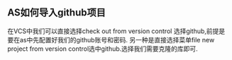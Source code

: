 ## AS如何导入github项目

在VCS中我们可以直接选择check out from version control 选择github,前提是要在as中先配置好我们的github账号和密码.
另一种是直接选择菜单file new project from version control选中github.选择我们需要克隆的库即可.

